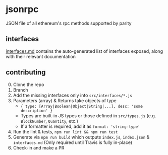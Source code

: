 # jsonrpc

JSON file of all ethereum's rpc methods supported by parity

## interfaces

[interfaces.md](release/interfaces.md) contains the auto-generated list of interfaces exposed, along with their relevant documentation

## contributing

0. Clone the repo
0. Branch
0. Add the missing interfaces only into `src/interfaces/*.js`
0. Parameters (array) & Returns take objects of type
    - `{ type: [Array|Boolean|Object|String|...], desc: 'some description' }`
    - Types are built-in JS types or those defined in `src/types.js` (e.g. `BlockNumber`, `Quantity`, etc.)
    - If a formatter is required, add it as `format: 'string-type'`
0. Run the lint & tests, `npm run lint && npm run test`
0. Generate via `npm run build` which outputs `index.js`, `index.json` & `interfaces.md` (Only required until Travis is fully in-place)
0. Check-in and make a PR
